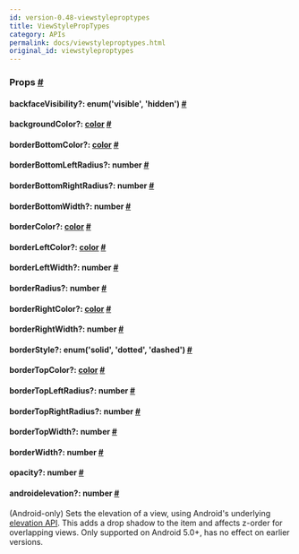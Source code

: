 ```yaml
---
id: version-0.48-viewstyleproptypes
title: ViewStylePropTypes
category: APIs
permalink: docs/viewstyleproptypes.html
original_id: viewstyleproptypes
---
```

<div><noscript></noscript><h3><a class="anchor" name="props"></a>Props <a class="hash-link" href="docs/viewstyleproptypes.html#props">#</a></h3><div class="props"><div class="prop"><h4 class="propTitle"><a class="anchor" name="backfacevisibility"></a>backfaceVisibility?: <span class="propType">enum('visible', 'hidden')</span> <a class="hash-link" href="docs/viewstyleproptypes.html#backfacevisibility">#</a></h4></div><div class="prop"><h4 class="propTitle"><a class="anchor" name="backgroundcolor"></a>backgroundColor?: <span class="propType"><a href="docs/colors.html">color</a></span> <a class="hash-link" href="docs/viewstyleproptypes.html#backgroundcolor">#</a></h4></div><div class="prop"><h4 class="propTitle"><a class="anchor" name="borderbottomcolor"></a>borderBottomColor?: <span class="propType"><a href="docs/colors.html">color</a></span> <a class="hash-link" href="docs/viewstyleproptypes.html#borderbottomcolor">#</a></h4></div><div class="prop"><h4 class="propTitle"><a class="anchor" name="borderbottomleftradius"></a>borderBottomLeftRadius?: <span class="propType">number</span> <a class="hash-link" href="docs/viewstyleproptypes.html#borderbottomleftradius">#</a></h4></div><div class="prop"><h4 class="propTitle"><a class="anchor" name="borderbottomrightradius"></a>borderBottomRightRadius?: <span class="propType">number</span> <a class="hash-link" href="docs/viewstyleproptypes.html#borderbottomrightradius">#</a></h4></div><div class="prop"><h4 class="propTitle"><a class="anchor" name="borderbottomwidth"></a>borderBottomWidth?: <span class="propType">number</span> <a class="hash-link" href="docs/viewstyleproptypes.html#borderbottomwidth">#</a></h4></div><div class="prop"><h4 class="propTitle"><a class="anchor" name="bordercolor"></a>borderColor?: <span class="propType"><a href="docs/colors.html">color</a></span> <a class="hash-link" href="docs/viewstyleproptypes.html#bordercolor">#</a></h4></div><div class="prop"><h4 class="propTitle"><a class="anchor" name="borderleftcolor"></a>borderLeftColor?: <span class="propType"><a href="docs/colors.html">color</a></span> <a class="hash-link" href="docs/viewstyleproptypes.html#borderleftcolor">#</a></h4></div><div class="prop"><h4 class="propTitle"><a class="anchor" name="borderleftwidth"></a>borderLeftWidth?: <span class="propType">number</span> <a class="hash-link" href="docs/viewstyleproptypes.html#borderleftwidth">#</a></h4></div><div class="prop"><h4 class="propTitle"><a class="anchor" name="borderradius"></a>borderRadius?: <span class="propType">number</span> <a class="hash-link" href="docs/viewstyleproptypes.html#borderradius">#</a></h4></div><div class="prop"><h4 class="propTitle"><a class="anchor" name="borderrightcolor"></a>borderRightColor?: <span class="propType"><a href="docs/colors.html">color</a></span> <a class="hash-link" href="docs/viewstyleproptypes.html#borderrightcolor">#</a></h4></div><div class="prop"><h4 class="propTitle"><a class="anchor" name="borderrightwidth"></a>borderRightWidth?: <span class="propType">number</span> <a class="hash-link" href="docs/viewstyleproptypes.html#borderrightwidth">#</a></h4></div><div class="prop"><h4 class="propTitle"><a class="anchor" name="borderstyle"></a>borderStyle?: <span class="propType">enum('solid', 'dotted', 'dashed')</span> <a class="hash-link" href="docs/viewstyleproptypes.html#borderstyle">#</a></h4></div><div class="prop"><h4 class="propTitle"><a class="anchor" name="bordertopcolor"></a>borderTopColor?: <span class="propType"><a href="docs/colors.html">color</a></span> <a class="hash-link" href="docs/viewstyleproptypes.html#bordertopcolor">#</a></h4></div><div class="prop"><h4 class="propTitle"><a class="anchor" name="bordertopleftradius"></a>borderTopLeftRadius?: <span class="propType">number</span> <a class="hash-link" href="docs/viewstyleproptypes.html#bordertopleftradius">#</a></h4></div><div class="prop"><h4 class="propTitle"><a class="anchor" name="bordertoprightradius"></a>borderTopRightRadius?: <span class="propType">number</span> <a class="hash-link" href="docs/viewstyleproptypes.html#bordertoprightradius">#</a></h4></div><div class="prop"><h4 class="propTitle"><a class="anchor" name="bordertopwidth"></a>borderTopWidth?: <span class="propType">number</span> <a class="hash-link" href="docs/viewstyleproptypes.html#bordertopwidth">#</a></h4></div><div class="prop"><h4 class="propTitle"><a class="anchor" name="borderwidth"></a>borderWidth?: <span class="propType">number</span> <a class="hash-link" href="docs/viewstyleproptypes.html#borderwidth">#</a></h4></div><div class="prop"><h4 class="propTitle"><a class="anchor" name="opacity"></a>opacity?: <span class="propType">number</span> <a class="hash-link" href="docs/viewstyleproptypes.html#opacity">#</a></h4></div><div class="prop"><h4 class="propTitle"><a class="anchor" name="elevation"></a><span class="platform">android</span>elevation?: <span class="propType">number</span> <a class="hash-link" href="docs/viewstyleproptypes.html#elevation">#</a></h4><div><p>(Android-only) Sets the elevation of a view, using Android's underlying
<a href="https://developer.android.com/training/material/shadows-clipping.html#Elevation" target="_blank">elevation API</a>.
This adds a drop shadow to the item and affects z-order for overlapping views.
Only supported on Android 5.0+, has no effect on earlier versions.</p></div></div></div></div>